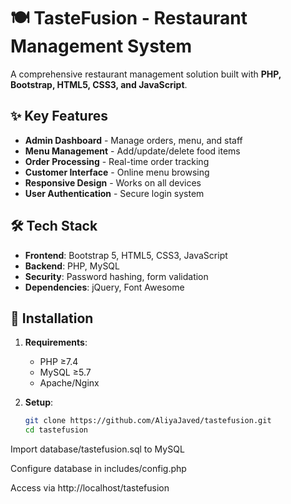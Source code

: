 # 🍽️ TasteFusion - Restaurant Management System

A comprehensive restaurant management solution built with **PHP, Bootstrap, HTML5, CSS3, and JavaScript**.

## ✨ Key Features
- **Admin Dashboard** - Manage orders, menu, and staff
- **Menu Management** - Add/update/delete food items
- **Order Processing** - Real-time order tracking
- **Customer Interface** - Online menu browsing
- **Responsive Design** - Works on all devices
- **User Authentication** - Secure login system

## 🛠️ Tech Stack
- **Frontend**: Bootstrap 5, HTML5, CSS3, JavaScript
- **Backend**: PHP, MySQL
- **Security**: Password hashing, form validation
- **Dependencies**: jQuery, Font Awesome

## 🚀 Installation
1. **Requirements**:
   - PHP ≥7.4
   - MySQL ≥5.7
   - Apache/Nginx
  
2. **Setup**:
   ```bash
   git clone https://github.com/AliyaJaved/tastefusion.git
   cd tastefusion
Import database/tastefusion.sql to MySQL

Configure database in includes/config.php

Access via http://localhost/tastefusion
